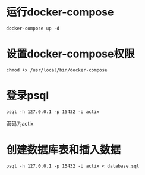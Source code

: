 # 运行docker-compose

    docker-compose up -d
    
# 设置docker-compose权限 

    chmod +x /usr/local/bin/docker-compose

# 登录psql

    psql -h 127.0.0.1 -p 15432 -U actix
    
密码为actix

# 创建数据库表和插入数据

    psql -h 127.0.0.1 -p 15432 -U actix < database.sql